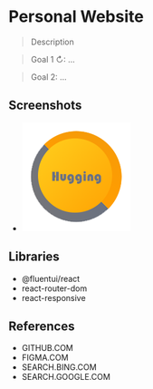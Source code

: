# Personal Website

> Description

> Goal 1 ↻: ...

> Goal 2: ...

## Screenshots

- ![Example Image](public/HuggingSoft192.png "Shortcut image")

## Libraries

- @fluentui/react
- react-router-dom
- react-responsive

## References

- GITHUB.COM
- FIGMA.COM
- SEARCH.BING.COM
- SEARCH.GOOGLE.COM
